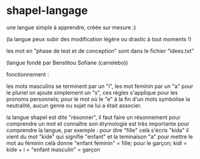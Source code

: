 # shapel-langage
une langue simple à apprendre, créée sur mesure :)


(la langue peux subir des modification légère ou drastic à tout moments !)

les mot en "phase de test et de conception" sont dans le fichier "idees.txt"

(langue fondé par Benstitou Sofiane (carrelebo))

fonctionnement :

les mots masculins se terminent par un "i", les mot feminin par un "a" pour le pluriel on ajoute simplement un "s", ces règles s'applique pour les pronoms personnels;
pour le mot où le "e" à la fin d'un mots symbolise la neutralité, aucun genre ou sujet ne lui a était associer.

la langue shapel est dite "résonner", il faut faire un résonnement pour comprendre un mot et connaître son étymologie est très importante
pour comprendre la langue, par exemple : pour dire "fille" celà s'écris "kida" il vient du mot "kide" qui signifie "enfant"
et la teminaison "a" pour mettre le mot au féminin celà donne "enfant féminin" = fille;
pour le garçon; kidi = kide + i = "enfant masculin" = garçon
